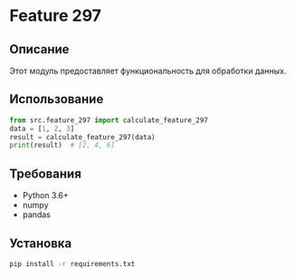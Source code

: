 # Feature 297
## Описание
Этот модуль предоставляет функциональность для обработки данных.
## Использование
```python
from src.feature_297 import calculate_feature_297
data = [1, 2, 3]
result = calculate_feature_297(data)
print(result)  # [2, 4, 6]
```
## Требования
- Python 3.6+
- numpy
- pandas
## Установка
```bash
pip install -r requirements.txt
```